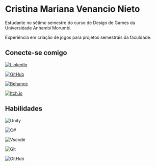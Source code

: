 
# Cristina Mariana Venancio Nieto

Estudante no sétimo semestre do curso de Design de Games da Universidade Anhembi Morumbi.

Experiência em criação de jogos para projetos semestrais da faculdade.

## Conecte-se comigo

[![LinkedIn](https://img.shields.io/badge/LinkedIn-0077B5?style=for-the-badge&logo=linkedin&logoColor=white)](https://www.linkedin.com/in/crismariana)

[![GitHub](https://img.shields.io/badge/GitHub-100000?style=for-the-badge&logo=github&logoColor=white)](https://github.com/Cris-Marie)

[![Behance](https://img.shields.io/badge/Portfólio-053EFF?style=for-the-badge&logo=behance&logoColor=white)](https://behance.net/gallery/190353603/Cristina-Mariana-Game-Design-Portfolio)

[![Itch.io](https://img.shields.io/badge/Itch.io-FF5722?style=for-the-badge&logo=itch.io&logoColor=white)](https://crismarie.itch.io/)

## Habilidades

![Unity](https://img.shields.io/badge/Unity-000?style=for-the-badge&logo=unity&logoColor=FFF)   

![C#](https://img.shields.io/badge/C%23-239120?style=for-the-badge&logo=c-sharp&logoColor=white)

![Vscode](https://img.shields.io/badge/Vscode-007ACC?style=for-the-badge&logo=visual-studio-code&logoColor=white)

![Git](https://img.shields.io/badge/GIT-E44C30?style=for-the-badge&logo=git&logoColor=white)

![GitHub](https://img.shields.io/badge/GitHub-000?style=for-the-badge&logo=github&logoColor=30A3DC)
